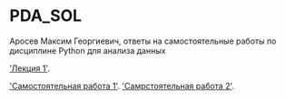 # PDA_SOL
Аросев Максим Георгиевич, ответы на самостоятельные работы по дисциплине Python для анализа данных


['Лекция 1'](https://github.com/ArosevMaxim/PDA_SOL/blob/main/BasicElemtnts.ipynb).

['Самостоятельная работа 1'](/ArosevMaxim/PDA_SOL/blob/main/СамостоятельнаяРабота1Аросев.ipynb).
['Самрстоятельная работа 2'](/ArosevMaxim/PDA_SOL/blob/main/hw_2_numpy_Arosev.ipynb).
